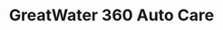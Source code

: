 ---
title: "GreatWater 360 Auto Care"
url: /sterling-heights/greatwater-360-auto-care/
shop: car repair
---